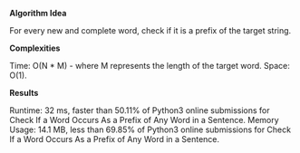 **Algorithm Idea**

For every new and complete word, check if it is 
a prefix of the target string. 

**Complexities**

Time: O(N * M) - where M represents the length of the target word.
Space: O(1).

**Results**

Runtime: 32 ms, faster than 50.11% of Python3 online submissions for Check If a Word Occurs As a Prefix of Any Word in a Sentence.
Memory Usage: 14.1 MB, less than 69.85% of Python3 online submissions for Check If a Word Occurs As a Prefix of Any Word in a Sentence.
